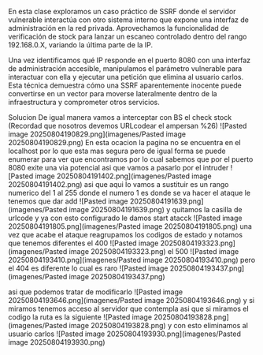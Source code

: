 En esta clase exploramos un caso práctico de SSRF donde el servidor vulnerable interactúa con otro sistema interno que expone una interfaz de administración en la red privada. Aprovechamos la funcionalidad de verificación de stock para lanzar un escaneo controlado dentro del rango 192.168.0.X, variando la última parte de la IP.

Una vez identificamos qué IP responde en el puerto 8080 con una interfaz de administración accesible, manipulamos el parámetro vulnerable para interactuar con ella y ejecutar una petición que elimina al usuario carlos. Esta técnica demuestra cómo una SSRF aparentemente inocente puede convertirse en un vector para moverse lateralmente dentro de la infraestructura y comprometer otros servicios.

Solucion
De igual manera vamos a interceptar con BS el check stock (Recordad que nosotros devemos URLcodear el ampersan %26)
![Pasted image 20250804190829.png](imagenes/Pasted image 20250804190829.png)
En esta ocacion la pagina no se encuentra en el localhost por lo que esta mas segura pero de igual forma se puede enumerar para ver que encontramos
por lo cual sabemos que por el puerto 8080 exite una via potencial asi que vamos a pasarlo por el intruder
![Pasted image 20250804191402.png](imagenes/Pasted image 20250804191402.png)
asi que aqui lo vamos a sustituir es un rango numerico del 1 al 255 donde el numero 1 es donde se va hacer el ataque le tenemos que dar add
![Pasted image 20250804191639.png](imagenes/Pasted image 20250804191639.png)
y quitamos la casilla de urlcode y ya con esto configurado le damos start atacck
![Pasted image 20250804191805.png](imagenes/Pasted image 20250804191805.png)
una vez que acabe el ataque reagrupamos los codigos de estado y notamos que tenemos diferentes
el 400
![Pasted image 20250804193323.png](imagenes/Pasted image 20250804193323.png)
el 500
![Pasted image 20250804193410.png](imagenes/Pasted image 20250804193410.png)
pero el 404 es diferente lo cual es raro
![Pasted image 20250804193437.png](imagenes/Pasted image 20250804193437.png)

asi que podemos tratar de modificarlo
![Pasted image 20250804193646.png](imagenes/Pasted image 20250804193646.png)
y si miramos tenemos acceso al servidor que contempla asi que si miramos el codigo la ruta es la siguiente
![Pasted image 20250804193828.png](imagenes/Pasted image 20250804193828.png)
y con esto eliminamos al usuario carlos
![Pasted image 20250804193930.png](imagenes/Pasted image 20250804193930.png)

